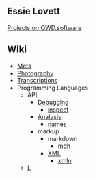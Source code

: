 <section>

# Essie Lovett


[Projects on QWD.software](/wiki/#e)
</section>

<section>

# Wiki

* [Meta](wiki/meta.html)
* [Photography](wiki/photography.html)
* [Transcriptions](wiki/transcriptions.html)
* Programming Languages
    * APL
        * [Debugging](wiki/APL/debugging.html)
            * [inspect](wiki/APL/debugging/inspect.html)
        * [Analysis](wiki/APL/analysis.html)
            * [names](wiki/APL/analysis/names.html)
        * markup
            * markdown
                * [mdh](wiki/APL/markup/markdown/mdh.html)
            * [XML](wiki/APL/xml.html)
                * [xmln](wiki/APL/XML/xmln.html)
    * [L](wiki/l.html)
</section>
